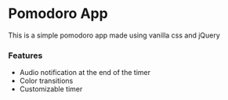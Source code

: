 # Pomodoro App
This is a simple pomodoro app made using vanilla css and jQuery

### Features
- Audio notification at the end of the timer
- Color transitions
- Customizable timer
